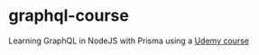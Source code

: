 # graphql-course

Learning GraphQL in NodeJS with Prisma using a [Udemy course](https://www.udemy.com/course/graphql-bootcamp/)
